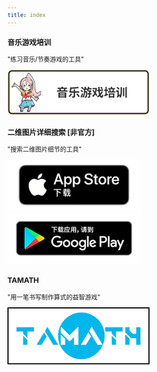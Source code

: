 ```yaml
---
title: index
---
```


### 音乐游戏培训
"练习音乐/节奏游戏的工具"

[![hp link](img_banner_sound_game_training.zh.png#imgleft)](https://hyoromo.github.io/sound-game-training-universal/zh/)
<div class="clear clear_box"></div>


### 二维图片详细搜索 [非官方]
"搜索二维图片细节的工具"

[![App store link](img_appstore_banner.zh.png#imgleft)](https://itunes.apple.com/cn/app/id793248344?mt=8)[![Google Play link](img_google-play-badge.zh.png#imgleft)](https://play.google.com/store/apps/details?id=jp.hyoromo.nijisearch)
<div class="clear clear_box"></div>

### TAMATH
"用一笔书写制作算式的益智游戏"

[![hp link](img_banner_tamath.png#imgleft)](https://hyoromo.github.io/tamath-site/zh/)
<div class="clear clear_box"></div>